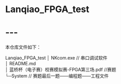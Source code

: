 # Lanqiao_FPGA_test  
# ---  
本仓库文件如下：

Lanqiao_FPGA_test
│  NKcom.exe                                  // 串口调试软件  
│  README.md        
│  蓝桥杯（电子赛）校赛模拟赛-FPGA第三场.pdf  //赛题  
└─System                                     // 赛题最后一题——编程题——工程文件  
